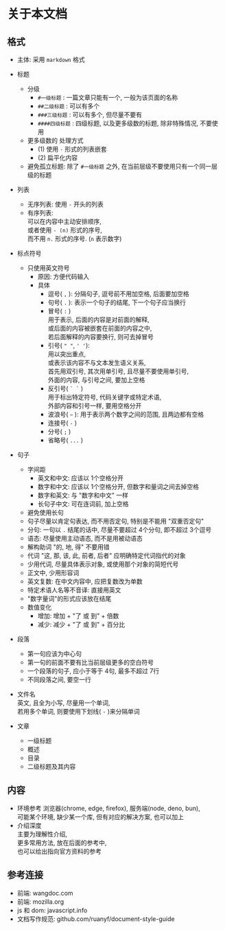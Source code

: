 # 关于本文档
## 格式
  - 主体: 采用 `markdown` 格式


  - 标题
    - 分级
      - `#一级标题` : 一篇文章只能有一个, 一般为该页面的名称
      - `##二级标题` : 可以有多个
      - `###三级标题` : 可以有多个, 但尽量不要有
      - `####四级标题` : 四级标题, 以及更多级数的标题, 除非特殊情况, 不要使用
    - 更多级数的 处理方式
      - (1) 使用 `-` 形式的列表嵌套
      - (2) 扁平化内容
    - 避免孤立标题: 除了 `#一级标题` 之外, 在当前层级不要使用只有一个同一层级的标题

  - 列表
    - 无序列表: 使用 `-` 开头的列表  
    - 有序列表:  
      可以在内容中主动安排顺序,  
      或者使用 `- (n)` 形式的序号,  
      而不用 `n.` 形式的序号. 
      (`n` 表示数字)

  - 标点符号
    - 只使用英文符号
      - 原因: 方便代码输入
      - 具体
        - 逗号( `,` ): 分隔句子, 逗号前不用加空格, 后面要加空格
        - 句号( `.` ): 表示一个句子的结尾, 下一个句子应当换行
        - 冒号( `:` )  
          用于表示, 后面的内容是对前面的解释,  
          或后面的内容被嵌套在前面的内容之中,    
          若后面解释的内容要换行, 则可去掉冒号
        - 引号( `" "`, `' '`):   
          用以突出重点,  
          或表示该内容不与文本发生语义关系,  
          首先用双引号, 其次用单引号, 且尽量不要使用单引号,  
          外面的内容, 与引号之间, 要加上空格
        - 反引号( ``` ` ` ``` )  
          用于标出特定符号, 代码关键字或特定术语,  
          外部内容和引号一样, 要用空格分开
        - 波浪号( `~` ): 用于表示两个数字之间的范围, 且两边都有空格
        - 连接号( `-` )
        - 分号( `;` )
        - 省略号( `...` )

  - 句子
    - 字间距
      - 英文和中文: 应该以 1个空格分开
      - 数字和中文: 应该以 1个空格分开, 但数字和量词之间去掉空格
      - 数字和英文: 与 "数字和中文" 一样
      - 长句子中文: 可在连词前, 加上空格
    - 避免使用长句
    - 句子尽量以肯定句表达, 而不用否定句, 特别是不能用 "双重否定句"
    - 分句: 一句以 `.` 结尾的话中, 尽量不要超过 4个分句, 即不超过 3个逗号
    - 语态: 尽量使用主动语态, 而不是用被动语态
    - 解构助词 "的, 地, 得" 不要用错
    - 代词 "这, 那, 该, 此, 前者, 后者" 应明确特定代词指代的对象
    - 少用代词, 尽量具体表示对象, 或使用那个对象的简短代号
    - 正文中, 少用形容词
    - 英文复数: 在中文内容中, 应把复数改为单数
    - 特定术语人名等不音译: 直接用英文
    - "数字量词"的形式应该放在结尾
    - 数值变化  
      - 增加: 增加 + "了 或 到" + 倍数
      - 减少: 减少 + "了 或 到" + 百分比
  
  - 段落
    - 第一句应该为中心句
    - 第一句的前面不要有比当前层级更多的空白符号
    - 一个段落的句子, 应小于等于 4句, 最多不超过 7行
    - 不同段落之间, 要空一行

  - 文件名  
    英文, 且全为小写, 
    尽量用一个单词,  
    若用多个单词, 则要使用下划线( `-` )来分隔单词 

  - 文章
    - 一级标题
    - 概述
    - 目录
    - 二级标题及其内容

## 内容
  - 环境参考
    浏览器(chrome, edge, firefox), 服务端(node, deno, bun),  
    可能某个环境, 缺少某一个库, 但有对应的解决方案, 也可以加上
  - 介绍深度  
    主要为理解性介绍,  
    更多常用方法, 放在后面的参考中,  
    也可以给出指向官方资料的参考

## 参考连接
  - 前端: wangdoc.com
  - 前端: mozilla.org
  - js 和 dom: javascript.info
  - 文档写作规范: github.com/ruanyf/document-style-guide